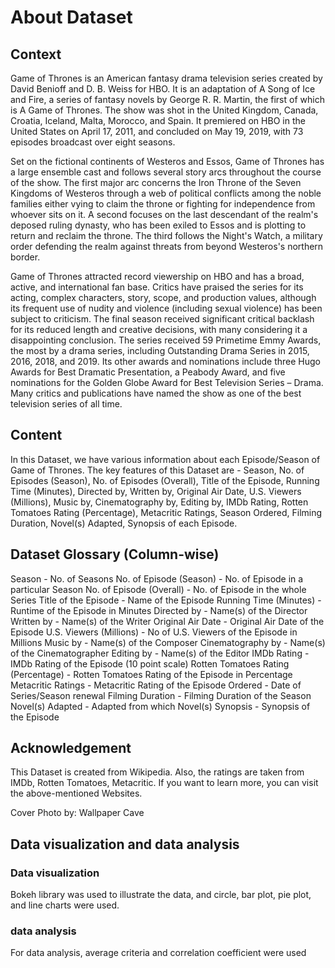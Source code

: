 # About Dataset
## Context
Game of Thrones is an American fantasy drama television series created by David Benioff and D. B. Weiss for HBO. It is an adaptation of A Song of Ice and Fire, a series of fantasy novels by George R. R. Martin, the first of which is A Game of Thrones. The show was shot in the United Kingdom, Canada, Croatia, Iceland, Malta, Morocco, and Spain. It premiered on HBO in the United States on April 17, 2011, and concluded on May 19, 2019, with 73 episodes broadcast over eight seasons.

Set on the fictional continents of Westeros and Essos, Game of Thrones has a large ensemble cast and follows several story arcs throughout the course of the show. The first major arc concerns the Iron Throne of the Seven Kingdoms of Westeros through a web of political conflicts among the noble families either vying to claim the throne or fighting for independence from whoever sits on it. A second focuses on the last descendant of the realm's deposed ruling dynasty, who has been exiled to Essos and is plotting to return and reclaim the throne. The third follows the Night's Watch, a military order defending the realm against threats from beyond Westeros's northern border.

Game of Thrones attracted record viewership on HBO and has a broad, active, and international fan base. Critics have praised the series for its acting, complex characters, story, scope, and production values, although its frequent use of nudity and violence (including sexual violence) has been subject to criticism. The final season received significant critical backlash for its reduced length and creative decisions, with many considering it a disappointing conclusion. The series received 59 Primetime Emmy Awards, the most by a drama series, including Outstanding Drama Series in 2015, 2016, 2018, and 2019. Its other awards and nominations include three Hugo Awards for Best Dramatic Presentation, a Peabody Award, and five nominations for the Golden Globe Award for Best Television Series – Drama. Many critics and publications have named the show as one of the best television series of all time.

## Content
In this Dataset, we have various information about each Episode/Season of Game of Thrones. The key features of this Dataset are - Season, No. of Episodes (Season), No. of Episodes (Overall), Title of the Episode, Running Time (Minutes), Directed by, Written by, Original Air Date, U.S. Viewers (Millions), Music by, Cinematography by, Editing by, IMDb Rating, Rotten Tomatoes Rating (Percentage), Metacritic Ratings, Season Ordered, Filming Duration, Novel(s) Adapted, Synopsis of each Episode.

## Dataset Glossary (Column-wise)
Season - No. of Seasons
No. of Episode (Season) - No. of Episode in a particular Season
No. of Episode (Overall) - No. of Episode in the whole Series
Title of the Episode - Name of the Episode
Running Time (Minutes) - Runtime of the Episode in Minutes
Directed by - Name(s) of the Director
Written by - Name(s) of the Writer
Original Air Date - Original Air Date of the Episode
U.S. Viewers (Millions) - No of U.S. Viewers of the Episode in Millions
Music by - Name(s) of the Composer
Cinematography by - Name(s) of the Cinematographer
Editing by - Name(s) of the Editor
IMDb Rating - IMDb Rating of the Episode (10 point scale)
Rotten Tomatoes Rating (Percentage) - Rotten Tomatoes Rating of the Episode in Percentage
Metacritic Ratings - Metacritic Rating of the Episode
Ordered - Date of Series/Season renewal
Filming Duration - Filming Duration of the Season
Novel(s) Adapted - Adapted from which Novel(s)
Synopsis - Synopsis of the Episode

## Acknowledgement
This Dataset is created from Wikipedia. Also, the ratings are taken from IMDb, Rotten Tomatoes, Metacritic. If you want to learn more, you can visit the above-mentioned Websites.

Cover Photo by: Wallpaper Cave

## Data visualization and data analysis

### Data visualization
Bokeh library was used to illustrate the data, and circle, bar plot, pie plot, and line charts were used.

### data analysis
For data analysis, average criteria and correlation coefficient were used

